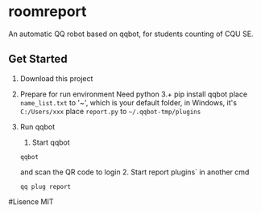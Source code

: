 # roomreport

An automatic QQ robot based on qqbot, for students counting of CQU SE.

## Get Started

1. Download this project

2. Prepare for run environment
Need python 3.+
pip install qqbot
place `name_list.txt` to '~', which is your default folder, in Windows, it's `C:/Users/xxx`
place `report.py` to `~/.qqbot-tmp/plugins`

3. Run qqbot
	1. Start qqbot
	```shell
	qqbot
	```
	and scan the QR code to login
	2. Start report plugins` in another cmd
	```shell
	qq plug report
	```

#Lisence
MIT